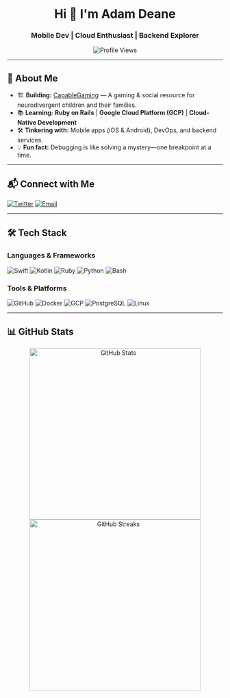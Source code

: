 <h1 align="center">Hi 👋 I'm Adam Deane</h1>
<h3 align="center">Mobile Dev | Cloud Enthusiast | Backend Explorer</h3>

<p align="center">
  <img src="https://komarev.com/ghpvc/?username=admbahm&label=Profile%20views&color=0e75b6&style=flat" alt="Profile Views" />
</p>

---

## 🚀 About Me

- 🏗 **Building:** [CapableGaming](https://capablegaming.com) — A gaming & social resource for neurodivergent children and their families.
- 📚 **Learning:** **Ruby on Rails** | **Google Cloud Platform (GCP)** | **Cloud-Native Development**
- 🛠 **Tinkering with:** Mobile apps (iOS & Android), DevOps, and backend services.
- 💡 **Fun fact:** Debugging is like solving a mystery—one breakpoint at a time.

---

## 📬 Connect with Me
[![Twitter](https://img.shields.io/twitter/follow/adam_deane_code?logo=twitter&style=for-the-badge)](https://twitter.com/adam_deane_code)
[![Email](https://img.shields.io/badge/Email-adam.deane@proton.me-blue?style=for-the-badge&logo=gmail)](mailto:adam.deane@proton.me)

---

## 🛠 Tech Stack

### **Languages & Frameworks**
![Swift](https://img.shields.io/badge/Swift-FA7343?style=for-the-badge&logo=swift&logoColor=white)
![Kotlin](https://img.shields.io/badge/Kotlin-0095D5?style=for-the-badge&logo=kotlin&logoColor=white)
![Ruby](https://img.shields.io/badge/Ruby-CC342D?style=for-the-badge&logo=ruby&logoColor=white)
![Python](https://img.shields.io/badge/Python-3776AB?style=for-the-badge&logo=python&logoColor=white)
![Bash](https://img.shields.io/badge/Bash-121011?style=for-the-badge&logo=gnu-bash&logoColor=white)

### **Tools & Platforms**
![GitHub](https://img.shields.io/badge/GitHub-181717?style=for-the-badge&logo=github&logoColor=white)
![Docker](https://img.shields.io/badge/Docker-2496ED?style=for-the-badge&logo=docker&logoColor=white)
![GCP](https://img.shields.io/badge/Google_Cloud-4285F4?style=for-the-badge&logo=google-cloud&logoColor=white)
![PostgreSQL](https://img.shields.io/badge/PostgreSQL-336791?style=for-the-badge&logo=postgresql&logoColor=white)
![Linux](https://img.shields.io/badge/Linux-FCC624?style=for-the-badge&logo=linux&logoColor=black)

---

## 📊 GitHub Stats

<p align="center">
  <img src="https://github-readme-stats.vercel.app/api?username=admbahm&show_icons=true&theme=dark" alt="GitHub Stats" width="400px"/>
  <img src="https://github-readme-streak-stats.herokuapp.com/?user=admbahm&theme=dark" alt="GitHub Streaks" width="400px"/>
</p>

